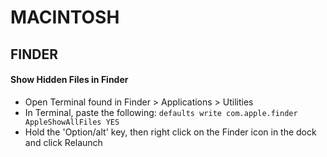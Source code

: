 # MACINTOSH

## FINDER

#### Show Hidden Files in Finder
- Open Terminal found in Finder > Applications > Utilities
- In Terminal, paste the following:
`defaults write com.apple.finder AppleShowAllFiles YES`
- Hold the 'Option/alt' key, then right click on the Finder icon in the dock
and click Relaunch
